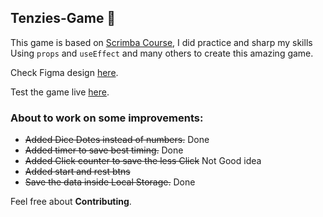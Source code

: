## Tenzies-Game 🎲

This game is based on [Scrimba Course](https://scrimba.com/playlist/p5aNKh5 "scrimba"), I did practice and sharp my skills
Using `props` and `useEffect` and many others to create this amazing game.

Check Figma design [here](https://www.figma.com/file/FqsxRUhAaXM4ezddQK0CdR/Tenzies?node-id=0%3A1 "here").

Test the game live [here](https://amminn.github.io/Tenzies-Project/ "here").

### About to work on some improvements:
- ~~Added Dice Dotes instead of numbers.~~  Done
- ~~Added timer to save best timing.~~  Done
- ~~Added Click counter to save the less Click~~ Not Good idea
- ~~Added start and rest btns~~
- ~~Save the data inside Local Storage.~~ Done

Feel free about **Contributing**.